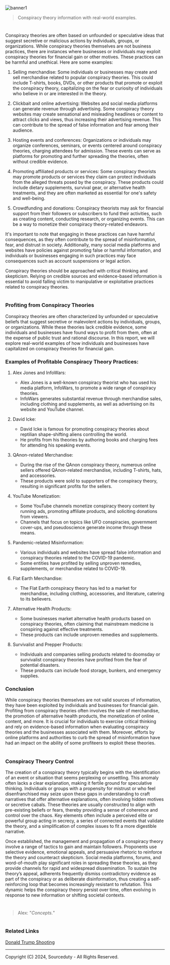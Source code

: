 ![banner1](https://github.com/sourceduty/Conspiracy_Theory/assets/123030236/6e6eea5b-c77b-4483-aecc-1c42c25c801e)

> Conspiracy theory information with real-world examples.

#

Conspiracy theories are often based on unfounded or speculative ideas that suggest secretive or malicious actions by individuals, groups, or organizations. While conspiracy theories themselves are not business practices, there are instances where businesses or individuals may exploit conspiracy theories for financial gain or other motives. These practices can be harmful and unethical. Here are some examples:

1. Selling merchandise: Some individuals or businesses may create and sell merchandise related to popular conspiracy theories. This could include T-shirts, books, DVDs, or other products that promote or exploit the conspiracy theory, capitalizing on the fear or curiosity of individuals who believe in or are interested in the theory.

2. Clickbait and online advertising: Websites and social media platforms can generate revenue through advertising. Some conspiracy theory websites may create sensational and misleading headlines or content to attract clicks and views, thus increasing their advertising revenue. This can contribute to the spread of false information and fear among their audience.

3. Hosting events and conferences: Organizations or individuals may organize conferences, seminars, or events centered around conspiracy theories, charging attendees for admission. These events can serve as platforms for promoting and further spreading the theories, often without credible evidence.

4. Promoting affiliated products or services: Some conspiracy theorists may promote products or services they claim can protect individuals from the alleged threats posed by the conspiracy. These products could include dietary supplements, survival gear, or alternative health treatments, and they are often marketed as essential for one's safety and well-being.

5. Crowdfunding and donations: Conspiracy theorists may ask for financial support from their followers or subscribers to fund their activities, such as creating content, conducting research, or organizing events. This can be a way to monetize their conspiracy theory-related endeavors.

It's important to note that engaging in these practices can have harmful consequences, as they often contribute to the spread of misinformation, fear, and distrust in society. Additionally, many social media platforms and websites have policies against promoting false or harmful information, and individuals or businesses engaging in such practices may face consequences such as account suspensions or legal action.

Conspiracy theories should be approached with critical thinking and skepticism. Relying on credible sources and evidence-based information is essential to avoid falling victim to manipulative or exploitative practices related to conspiracy theories.

#
### Profiting from Conspiracy Theories

Conspiracy theories are often characterized by unfounded or speculative beliefs that suggest secretive or malevolent actions by individuals, groups, or organizations. While these theories lack credible evidence, some individuals and businesses have found ways to profit from them, often at the expense of public trust and rational discourse. In this report, we will explore real-world examples of how individuals and businesses have capitalized on conspiracy theories for financial gain.

### Examples of Profitable Conspiracy Theory Practices:

1. Alex Jones and InfoWars:
   - Alex Jones is a well-known conspiracy theorist who has used his media platform, InfoWars, to promote a wide range of conspiracy theories.
   - InfoWars generates substantial revenue through merchandise sales, including clothing and supplements, as well as advertising on its website and YouTube channel.

2. David Icke:
   - David Icke is famous for promoting conspiracy theories about reptilian shape-shifting aliens controlling the world.
   - He profits from his theories by authoring books and charging fees for attending his speaking events.

3. QAnon-related Merchandise:
   - During the rise of the QAnon conspiracy theory, numerous online sellers offered QAnon-related merchandise, including T-shirts, hats, and accessories.
   - These products were sold to supporters of the conspiracy theory, resulting in significant profits for the sellers.

4. YouTube Monetization:
   - Some YouTube channels monetize conspiracy theory content by running ads, promoting affiliate products, and soliciting donations from viewers.
   - Channels that focus on topics like UFO conspiracies, government cover-ups, and pseudoscience generate income through these means.

5. Pandemic-related Misinformation:
   - Various individuals and websites have spread false information and conspiracy theories related to the COVID-19 pandemic.
   - Some entities have profited by selling unproven remedies, supplements, or merchandise related to COVID-19.

6. Flat Earth Merchandise:
   - The Flat Earth conspiracy theory has led to a market for merchandise, including clothing, accessories, and literature, catering to its believers.

7. Alternative Health Products:
   - Some businesses market alternative health products based on conspiracy theories, often claiming that mainstream medicine is conspiring against effective treatments.
   - These products can include unproven remedies and supplements.

8. Survivalist and Prepper Products:
   - Individuals and companies selling products related to doomsday or survivalist conspiracy theories have profited from the fear of potential disasters.
   - These products can include food storage, bunkers, and emergency supplies.

### Conclusion

While conspiracy theories themselves are not valid sources of information, they have been exploited by individuals and businesses for financial gain. Profiting from conspiracy theories often involves the sale of merchandise, the promotion of alternative health products, the monetization of online content, and more. It is crucial for individuals to exercise critical thinking and rely on evidence-based information when evaluating conspiracy theories and the businesses associated with them. Moreover, efforts by online platforms and authorities to curb the spread of misinformation have had an impact on the ability of some profiteers to exploit these theories.

#
### Conspiracy Theory Control

The creation of a conspiracy theory typically begins with the identification of an event or situation that seems perplexing or unsettling. This anomaly often lacks a clear explanation, making it fertile ground for speculative thinking. Individuals or groups with a propensity for mistrust or who feel disenfranchised may seize upon these gaps in understanding to craft narratives that offer alternative explanations, often involving hidden motives or secretive cabals. These theories are usually constructed to align with pre-existing beliefs or fears, thereby providing a sense of coherence and control over the chaos. Key elements often include a perceived elite or powerful group acting in secrecy, a series of connected events that validate the theory, and a simplification of complex issues to fit a more digestible narrative.

Once established, the management and propagation of a conspiracy theory involve a range of tactics to gain and maintain followers. Proponents use selective evidence, emotional appeals, and persuasive rhetoric to reinforce the theory and counteract skepticism. Social media platforms, forums, and word-of-mouth play significant roles in spreading these theories, as they provide channels for rapid and widespread dissemination. To sustain the theory’s appeal, adherents frequently dismiss contradictory evidence as part of the conspiracy or as deliberate disinformation, thus creating a self-reinforcing loop that becomes increasingly resistant to refutation. This dynamic helps the conspiracy theory persist over time, often evolving in response to new information or shifting societal contexts.

#

> Alex: "*Concepts.*"

#
### Related Links

[Donald Trump Shooting](https://github.com/sourceduty/Donald_Trump_Shooting)

***
Copyright (C) 2024, Sourceduty - All Rights Reserved.
